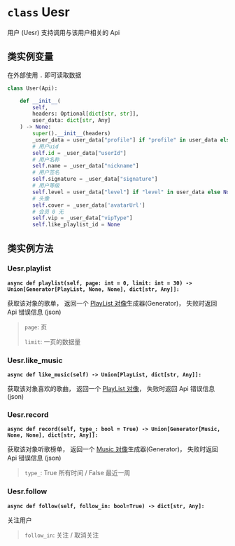 # `class` Uesr

用户 (Uesr) 支持调用与该用户相关的 Api

## 类实例变量

在外部使用 `.` 即可读取数据

```python
class User(Api):

    def __init__(
        self, 
        headers: Optional[dict[str, str]], 
        user_data: dict[str, Any]
    ) -> None:
        super().__init__(headers)
        _user_data = user_data["profile"] if "profile" in user_data else user_data
        # 用户uid
        self.id = _user_data["userId"]
        # 用户名称
        self.name = _user_data["nickname"]
        # 用户签名
        self.signature = _user_data["signature"]
        # 用户等级
        self.level = user_data["level"] if "level" in user_data else None
        # 头像
        self.cover = _user_data['avatarUrl']
        # 会员 0 无
        self.vip = _user_data["vipType"]
        self.like_playlist_id = None
```

## 类实例方法

### Uesr.playlist

**`async def playlist(self, page: int = 0, limit: int = 30) -> Union[Generator[PlayList, None, None], dict[str, Any]]:`**

获取该对象的歌单， 返回一个 [PlayList 对像](/pycloudmusic/PlayList)生成器(Generator)， 失败时返回 Api 错误信息 (json)

> `page`: 页
>
> `limit`: 一页的数据量

### Uesr.like_music

**`async def like_music(self) -> Union[PlayList, dict[str, Any]]:`**

获取该对象喜欢的歌曲， 返回一个 [PlayList 对像](/pycloudmusic/PlayList)， 失败时返回 Api 错误信息 (json)

### Uesr.record

**`async def record(self, type_: bool = True) -> Union[Generator[Music, None, None], dict[str, Any]]:`**

获取该对象听歌榜单， 返回一个 [Music 对像](/pycloudmusic/Music)生成器(Generator)， 失败时返回 Api 错误信息 (json)

> `type_`: True 所有时间 / False 最近一周

### Uesr.follow

**`async def follow(self, follow_in: bool=True) -> dict[str, Any]:`**

关注用户

> `follow_in`: 关注 / 取消关注